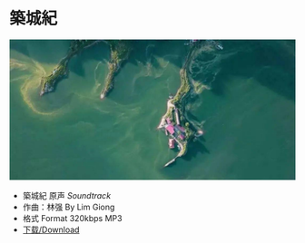 # 築城紀

![vinyl](data/Last.png)
- 築城紀 原声 *Soundtrack*
- 作曲：林强 By Lim Giong
- 格式 Format 320kbps MP3
- [下载/Download](data/築城紀-配樂.zip)
